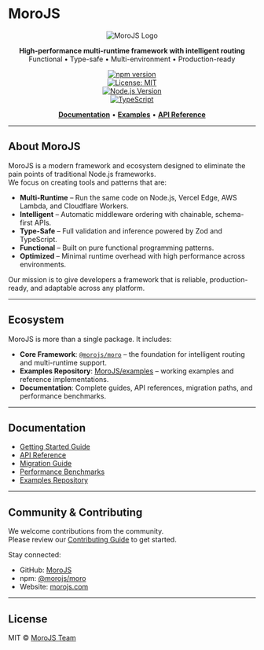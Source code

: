 # MoroJS

<div align="center">

![MoroJS Logo](https://via.placeholder.com/300x100/2563eb/ffffff?text=MoroJS)

**High-performance multi-runtime framework with intelligent routing**  
Functional • Type-safe • Multi-environment • Production-ready

[![npm version](https://img.shields.io/npm/v/@morojs/moro.svg)](https://www.npmjs.com/package/@morojs/moro)  
[![License: MIT](https://img.shields.io/badge/License-MIT-yellow.svg)](https://opensource.org/licenses/MIT)  
[![Node.js Version](https://img.shields.io/badge/node-%3E%3D18.0.0-brightgreen)](https://nodejs.org/)  
[![TypeScript](https://img.shields.io/badge/TypeScript-Ready-blue)](https://www.typescriptlang.org/)

[**Documentation**](./docs/) • [**Examples**](https://github.com/MoroJS/examples) • [**API Reference**](https://github.com/Moro-JS/moro/tree/main/docs/API.md)

</div>

---

## About MoroJS

MoroJS is a modern framework and ecosystem designed to eliminate the pain points of traditional Node.js frameworks.  
We focus on creating tools and patterns that are:

- **Multi-Runtime** – Run the same code on Node.js, Vercel Edge, AWS Lambda, and Cloudflare Workers.  
- **Intelligent** – Automatic middleware ordering with chainable, schema-first APIs.  
- **Type-Safe** – Full validation and inference powered by Zod and TypeScript.  
- **Functional** – Built on pure functional programming patterns.  
- **Optimized** – Minimal runtime overhead with high performance across environments.  

Our mission is to give developers a framework that is reliable, production-ready, and adaptable across any platform.

---

## Ecosystem

MoroJS is more than a single package. It includes:

- **Core Framework**: [`@morojs/moro`](https://www.npmjs.com/package/@morojs/moro) – the foundation for intelligent routing and multi-runtime support.  
- **Examples Repository**: [MoroJS/examples](https://github.com/MoroJS/examples) – working examples and reference implementations.  
- **Documentation**: Complete guides, API references, migration paths, and performance benchmarks.  

---

## Documentation

- [Getting Started Guide](https://github.com/Moro-JS/moro/tree/main/docs/GETTING_STARTED.md)  
- [API Reference](https://github.com/Moro-JS/moro/tree/main/docs/API.md)  
- [Migration Guide](https://github.com/Moro-JS/moro/tree/main/docs/MIGRATION.md)  
- [Performance Benchmarks](https://github.com/Moro-JS/moro/tree/main/docs/PERFORMANCE.md)  
- [Examples Repository](https://github.com/MoroJS/examples)  

---

## Community & Contributing

We welcome contributions from the community.  
Please review our [Contributing Guide](https://github.com/Moro-JS/moro/tree/main/docs/CONTRIBUTING.md) to get started.

Stay connected:  
- GitHub: [MoroJS](https://github.com/MoroJS)  
- npm: [@morojs/moro](https://www.npmjs.com/package/@morojs/moro)  
- Website: [morojs.com](https://morojs.com)

---

## License

MIT © [MoroJS Team](https://morojs.com)
